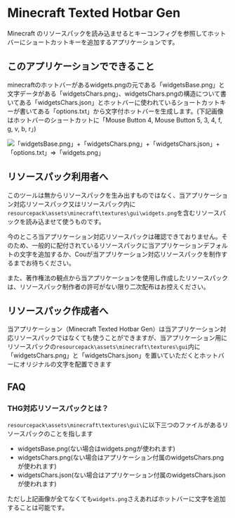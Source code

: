﻿# Minecraft Texted Hotbar Gen

Minecraft のリソースパックを読み込ませるとキーコンフィグを参照してホットバーにショートカットキーを追加するアプリケーションです。

## このアプリケーションでできること

minecraftのホットバーがあるwidgets.pngの元である「widgetsBase.png」と文字データがある「widgetsChars.png」、widgetsChars.pngの構造について書いてある「widgetsChars.json」とホットバーに使われているショートカットキーが書いてある「options.txt」から文字付ホットバーを生成します。(下記画像はホットバーのショートカットに「Mouse Button 4, Mouse Button 5, 3, 4, f, g, v, b, r」)

![「widgetsBase.png」+「widgetsChars.png」+「widgetsChars.json」+「options.txt」=>「widgets.png」](https://github.com/Cou01000111/minecraft-texted-hotbar-gen/blob/main/MCTHG_doc.png)


## リソースパック利用者へ

このツールは無からリソースパックを生み出すものではなく、当アプリケーション対応リソースパック又はリソースパック内に`resourcepack\assets\minecraft\textures\gui\widgets.png`を含むリソースパックを読み込ませて使うものです。

今のところ当アプリケーション対応リソースパックは確認できておりません。そのため、一般的に配付されているリソースパックに当アプリケーションデフォルトの文字を追加するか、Couが当アプリケーション対応リソースパックを制作するまでお待ちください。

また、著作権法の観点から当アプリケーションを使用し作成したリソースパックは、リソースパック制作者の許可がない限り二次配布はお控えください。

## リソースパック作成者へ

当アプリケーション（Minecraft Texted Hotbar Gen）は当アプリケーション対応リソースパックではなくても使うことができますが、当アプリケーション用にリソースパックの`resourcepack\assets\minecraft\textures\gui`内に「widgetsChars.png」と「widgetsChars.json」を置いていただくとホットバーにオリジナルの文字を配置できます

## FAQ

### THG対応リソースパックとは？
`resourcepack\assets\minecraft\textures\gui\`に以下三つのファイルがあるリソースパックのことを指します

- widgetsBase.png(ない場合はwidgets.pngが使われます)
- widgetsChars.png(ない場合はアプリケーション付属のwidgetsChars.pngが使われます)
- widgetsChars.json(ない場合はアプリケーション付属のwidgetsChars.jsonが使われます)

ただし上記画像が全てなくても`widgets.png`さえあればホットバーに文字を追加することは可能です。
